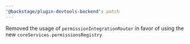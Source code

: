 ```yaml
---
'@backstage/plugin-devtools-backend': patch
---
```


Removed the usage of `permissionIntegrationRouter` in favor of using the new `coreServices.permissionsRegistry`

